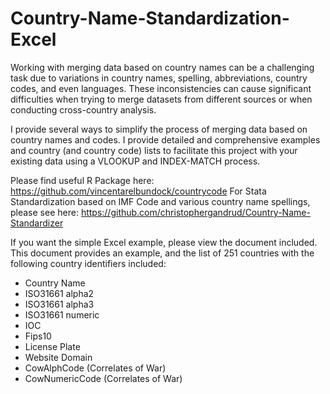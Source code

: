 # Country-Name-Standardization-Excel

Working with merging data based on country names can be a challenging task due to variations in country names, spelling, abbreviations, country codes, and even languages. These inconsistencies can cause significant difficulties when trying to merge datasets from different sources or when conducting cross-country analysis.

I provide several ways to simplify the process of merging data based on country names and codes. I provide detailed and comprehensive examples and country (and country code) lists to facilitate this project with your existing data using a VLOOKUP and INDEX-MATCH process. 

Please find useful R Package here: https://github.com/vincentarelbundock/countrycode
For Stata Standardization based on IMF Code and various country name spellings, please see here: https://github.com/christophergandrud/Country-Name-Standardizer

If you want the simple Excel example, please view the document included. This document provides an example, and the list of 251 countries with the following country identifiers included: 

- Country Name
- ISO31661 alpha2
- ISO31661 alpha3
- ISO31661 numeric
- IOC
- Fips10
- License Plate
- Website Domain
- CowAlphCode (Correlates of War)
- CowNumericCode (Correlates of War)
